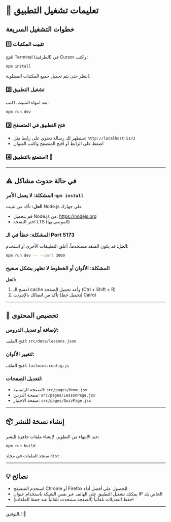 # 🚀 تعليمات تشغيل التطبيق

## خطوات التشغيل السريعة

### 1️⃣ تثبيت المكتبات
افتح Terminal (الطرفية) في Cursor واكتب:

```bash
npm install
```

انتظر حتى يتم تحميل جميع المكتبات المطلوبة.

### 2️⃣ تشغيل التطبيق
بعد انتهاء التثبيت، اكتب:

```bash
npm run dev
```

### 3️⃣ فتح التطبيق في المتصفح
- ستظهر لك رسالة تحتوي على رابط مثل: `http://localhost:5173`
- اضغط على الرابط أو افتح المتصفح واكتب العنوان

### 4️⃣ استمتع بالتطبيق! 🎉

---

## ⚠️ في حالة حدوث مشاكل

### المشكلة: لا يعمل الأمر `npm install`
**الحل:** تأكد من تثبيت Node.js على جهازك
- قم بتحميل Node.js من: https://nodejs.org
- اختر النسخة LTS (الموصى بها)

### المشكلة: خطأ في الـ Port 5173
**الحل:** قد يكون المنفذ مستخدماً، أغلق التطبيقات الأخرى أو استخدم:
```bash
npm run dev -- --port 3000
```

### المشكلة: الألوان أو الخطوط لا تظهر بشكل صحيح
**الحل:** 
1. امسح الـ cache وأعد تحميل الصفحة (Ctrl + Shift + R)
2. تأكد من اتصالك بالإنترنت (لتحميل خط Cairo)

---

## 🎨 تخصيص المحتوى

### لإضافة أو تعديل الدروس:
افتح الملف: `src/data/lessons.json`

### لتغيير الألوان:
افتح الملف: `tailwind.config.js`

### لتعديل الصفحات:
- الصفحة الرئيسية: `src/pages/Home.jsx`
- صفحة الدرس: `src/pages/LessonPage.jsx`
- صفحة الاختبار: `src/pages/QuizPage.jsx`

---

## 📦 إنشاء نسخة للنشر

عند الانتهاء من التطوير، لإنشاء ملفات جاهزة للنشر:

```bash
npm run build
```

ستجد الملفات في مجلد `dist`

---

## 💡 نصائح

- استخدم المتصفح Chrome أو Firefox للحصول على أفضل أداء
- يمكنك تشغيل التطبيق على الهاتف عبر نفس الشبكة باستخدام عنوان IP الخاص بك
- احفظ التعديلات تلقائياً (الصفحة ستتحدث تلقائياً عند حفظ الملفات)

---

بالتوفيق! 🌟

